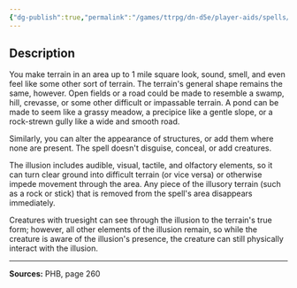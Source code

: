 ```yaml
---
{"dg-publish":true,"permalink":"/games/ttrpg/dn-d5e/player-aids/spells/level-7/mirage-arcane/","tags":["ttrpg/dnd/5e","verbal","somatic","spell"],"noteIcon":""}
---
```



## Description
You make terrain in an area up to 1 mile square look, sound, smell, and even feel like some other sort of terrain.
The terrain's general shape remains the same, however.
Open fields or a road could be made to resemble a swamp, hill, crevasse, or some other difficult or impassable terrain.
A pond can be made to seem like a grassy meadow, a precipice like a gentle slope, or a rock-strewn gully like a wide and smooth road.

Similarly, you can alter the appearance of structures, or add them where none are present.
The spell doesn't disguise, conceal, or add creatures.

The illusion includes audible, visual, tactile, and olfactory elements, so it can turn clear ground into difficult terrain (or vice versa) or otherwise impede movement through the area.
Any piece of the illusory terrain (such as a rock or stick) that is removed from the spell's area disappears immediately.

Creatures with truesight can see through the illusion to the terrain's true form; however, all other elements of the illusion remain, so while the creature is aware of the illusion's presence, the creature can still physically interact with the illusion.

---

**Sources:** PHB, page 260

